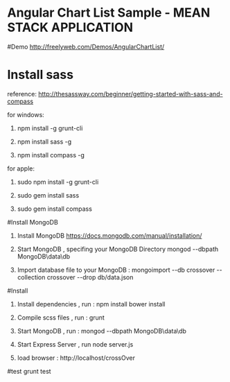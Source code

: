 # Angular Chart List Sample - MEAN STACK APPLICATION

#Demo
http://freelyweb.com/Demos/AngularChartList/

# Install sass

reference: http://thesassway.com/beginner/getting-started-with-sass-and-compass

for windows:

1. npm install -g grunt-cli

2. npm install sass -g

3. npm install compass -g

for apple:

1. sudo npm install -g grunt-cli

2. sudo gem install sass

3. sudo gem install compass


#Install MongoDB

1. Install MongoDB
https://docs.mongodb.com/manual/installation/

2. Start MongoDB , specifing your MongoDB Directory
mongod --dbpath MongoDB\data\db

3. Import database file to your MongoDB :
mongoimport --db crossover --collection crossover --drop db/data.json


#Install

1. Install dependencies , run :
	npm install
	bower install

3. Compile scss files , run :
	grunt 

4. Start MongoDB , run :
	mongod --dbpath MongoDB\data\db

5. Start Express Server , run 
	node server.js

4. load browser : http://localhost/crossOver


#test
grunt test